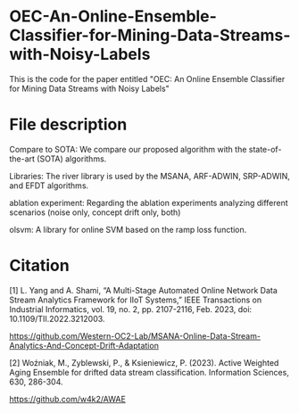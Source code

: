 # OEC-An-Online-Ensemble-Classifier-for-Mining-Data-Streams-with-Noisy-Labels
This is the code for the paper entitled "OEC: An Online Ensemble Classifier for Mining Data Streams with Noisy Labels"


# File description
Compare to SOTA: We compare our proposed algorithm with the state-of-the-art (SOTA) algorithms. 

Libraries: The river library is used by the MSANA, ARF-ADWIN, SRP-ADWIN, and EFDT algorithms.

ablation experiment: Regarding the ablation experiments analyzing different scenarios (noise only, concept drift only, both)

olsvm: A library for online SVM based on the ramp loss function.



# Citation
[1] L. Yang and A. Shami, “A Multi-Stage Automated Online Network Data Stream Analytics Framework for IIoT Systems,” 
IEEE Transactions on Industrial Informatics, vol. 19, no. 2, pp. 2107-2116, Feb. 2023, doi: 10.1109/TII.2022.3212003.

https://github.com/Western-OC2-Lab/MSANA-Online-Data-Stream-Analytics-And-Concept-Drift-Adaptation 

[2] Woźniak, M., Zyblewski, P., & Ksieniewicz, P. (2023). Active Weighted Aging Ensemble for drifted data stream classification. Information Sciences, 630, 286-304.

https://github.com/w4k2/AWAE
